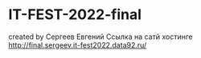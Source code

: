 # IT-FEST-2022-final
created by Сергеев Евгений 
Ссылка на сатй  хостинге http://final.sergeev.it-fest2022.data92.ru/
